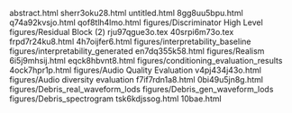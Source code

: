 abstract.html
sherr3oku28.html
untitled.html
8gg8uu5bpu.html
q74a92kvsjo.html
qof8tlh4lmo.html
figures/Discriminator High Level
figures/Residual Block (2)
rju97qgue3o.tex
40srpi6m73o.tex
frpd7r24ku8.html
4h7oijfer6.html
figures/interpretability_baseline
figures/interpretability_generated
en7dq355k58.html
figures/Realism
6i5j9mhsij.html
eqck8hbvnt8.html
figures/conditioning_evaluation_results
4ock7hpr1p.html
figures/Audio Quality Evaluation
v4pj434j43o.html
figures/Audio diversity evaluation
f7if7rdn1a8.html
0bi49u5jn8g.html
figures/Debris_real_waveform_lods
figures/Debris_gen_waveform_lods
figures/Debris_spectrogram
tsk6kdjssog.html
10bae.html